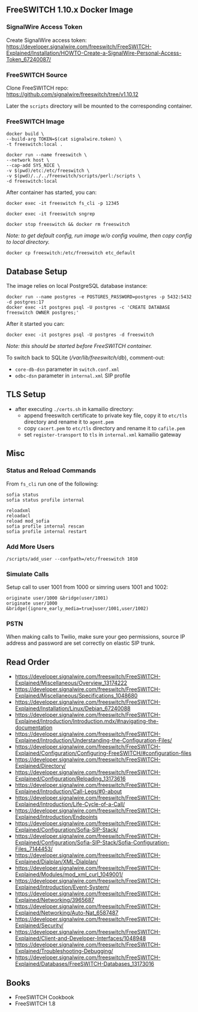 ## FreeSWITCH 1.10.x Docker Image

### SignalWire Access Token

Create SignalWire access token:
https://developer.signalwire.com/freeswitch/FreeSWITCH-Explained/Installation/HOWTO-Create-a-SignalWire-Personal-Access-Token_67240087/

### FreeSWITCH Source

Clone FreeSWITCH repo:
https://github.com/signalwire/freeswitch/tree/v1.10.12

Later the `scripts` directory will be mounted to the corresponding container.

### FreeSWITCH Image

```
docker build \
--build-arg TOKEN=$(cat signalwire.token) \
-t freeswitch:local .

docker run --name freeswitch \
--network host \
--cap-add SYS_NICE \
-v $(pwd)/etc:/etc/freeswitch \
-v $(pwd)/../../freeswitch/scripts/perl:/scripts \
-d freeswitch:local
```

After container has started, you can:

```
docker exec -it freeswitch fs_cli -p 12345

docker exec -it freeswitch sngrep

docker stop freeswitch && docker rm freeswitch
```

_Note: to get default config, run image w/o config voulme, then copy config to local directory._

```
docker cp freeswitch:/etc/freeswitch etc_default
```

## Database Setup

The image relies on local PostgreSQL database instance:

```
docker run --name postgres -e POSTGRES_PASSWORD=postgres -p 5432:5432 -d postgres:17
docker exec -it postgres psql -U postgres -c 'CREATE DATABASE freeswitch OWNER postgres;'
```

After it started you can:

```
docker exec -it postgres psql -U postgres -d freeswitch
```

_Note: this should be started before FreeSWITCH container._

To switch back to SQLite (_/var/lib/freeswitch/db_), comment-out:
- `core-db-dsn` parameter in `switch.conf.xml`
- `odbc-dsn` parameter in `internal.xml` SIP profile

## TLS Setup

-   after executing `./certs.sh` in kamailio directory:
    - append freeswitch certificate to private key file, copy it to `etc/tls` directory and rename it to `agent.pem`
    - copy `cacert.pem` to `etc/tls` directory and rename it to `cafile.pem`
    - set `register-transport` to `tls` in `internal.xml` kamailio gateway

## Misc

### Status and Reload Commands

From `fs_cli` run one of the following:

```
sofia status
sofia status profile internal

reloadxml
reloadacl
reload mod_sofia
sofia profile internal rescan
sofia profile internal restart
```

### Add More Users

```
/scripts/add_user --confpath=/etc/freeswitch 1010
```

### Simulate Calls

Setup call to user 1001 from 1000 or simring users 1001 and 1002:

```
originate user/1000 &bridge(user/1001)
originate user/1000 &bridge({ignore_early_media=true}user/1001,user/1002)
```

### PSTN

When making calls to Twilio, make sure your geo permissions, source IP address and password are set correctly on elastic SIP trunk.

## Read Order

- https://developer.signalwire.com/freeswitch/FreeSWITCH-Explained/Miscellaneous/Overview_13174222
- https://developer.signalwire.com/freeswitch/FreeSWITCH-Explained/Miscellaneous/Specifications_1048680
- https://developer.signalwire.com/freeswitch/FreeSWITCH-Explained/Installation/Linux/Debian_67240088
- https://developer.signalwire.com/freeswitch/FreeSWITCH-Explained/Introduction/Introduction.mdx/#navigating-the-documentation
- https://developer.signalwire.com/freeswitch/FreeSWITCH-Explained/Introduction/Understanding-the-Configuration-Files/
- https://developer.signalwire.com/freeswitch/FreeSWITCH-Explained/Configuration/Configuring-FreeSWITCH/#configuration-files
- https://developer.signalwire.com/freeswitch/FreeSWITCH-Explained/Directory/
- https://developer.signalwire.com/freeswitch/FreeSWITCH-Explained/Configuration/Reloading_13173616
- https://developer.signalwire.com/freeswitch/FreeSWITCH-Explained/Introduction/Call-Legs/#0-about
- https://developer.signalwire.com/freeswitch/FreeSWITCH-Explained/Introduction/Life-Cycle-of-a-Call/
- https://developer.signalwire.com/freeswitch/FreeSWITCH-Explained/Introduction/Endpoints
- https://developer.signalwire.com/freeswitch/FreeSWITCH-Explained/Configuration/Sofia-SIP-Stack/
- https://developer.signalwire.com/freeswitch/FreeSWITCH-Explained/Configuration/Sofia-SIP-Stack/Sofia-Configuration-Files_7144453/
- https://developer.signalwire.com/freeswitch/FreeSWITCH-Explained/Dialplan/XML-Dialplan/
- https://developer.signalwire.com/freeswitch/FreeSWITCH-Explained/Modules/mod_xml_curl_1049001/
- https://developer.signalwire.com/freeswitch/FreeSWITCH-Explained/Introduction/Event-System/
- https://developer.signalwire.com/freeswitch/FreeSWITCH-Explained/Networking/3965687
- https://developer.signalwire.com/freeswitch/FreeSWITCH-Explained/Networking/Auto-Nat_6587487
- https://developer.signalwire.com/freeswitch/FreeSWITCH-Explained/Security/
- https://developer.signalwire.com/freeswitch/FreeSWITCH-Explained/Client-and-Developer-Interfaces/1048948
- https://developer.signalwire.com/freeswitch/FreeSWITCH-Explained/Troubleshooting-Debugging/
- https://developer.signalwire.com/freeswitch/FreeSWITCH-Explained/Databases/FreeSWITCH-Databases_13173016

## Books

- FreeSWITCH Cookbook
- FreeSWITCH 1.8